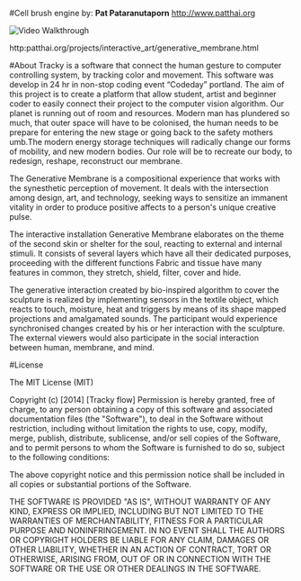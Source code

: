 #Cell brush engine
by: **Pat Pataranutaporn**
http://www.patthai.org


<img src='http://patthai.org/images/FUI/Tracky_flow.gif' title='Video Walkthrough' width='' alt='Video Walkthrough' />



http:patthai.org/projects/interactive_art/generative_membrane.html


#About
Tracky is a software that connect the human gesture to computer controlling system, by tracking color and movement. This software was develop in 24 hr in non-stop coding event “Codeday” portland. The aim of this project is to create a platform that allow student, artist and beginner coder to easily connect their project to the computer vision algorithm.
   Our planet is running out of room and resources. Modern man has plundered so much, that outer space will have to be colonised, the human needs to be prepare for entering the new stage or going back to the safety mothers umb.The modern energy storage techniques will radically change our forms of mobility, and new modern bodies. Our role will be to recreate our body, to redesign, reshape, reconstruct our membrane. 

   The Generative Membrane is a compositional experience that works with the synesthetic perception of movement. It deals with the intersection among design, art, and technology, seeking ways to sensitize an immanent vitality in order to produce positive affects to a person's unique creative pulse.

   The interactive installation Generative Membrane elaborates on the theme of the second skin or shelter for the soul, reacting to external and internal stimuli. It consists of several layers which have all their dedicated purposes, proceeding with the different functions Fabric and tissue have many features in common, they stretch, shield, filter, cover and hide.

   The generative interaction created by bio-inspired algorithm to cover the sculpture is realized by implementing sensors in the textile object, which reacts to touch, moisture, heat and triggers by means of its shape mapped projections and amalgamated sounds. The participant would experience synchronised changes created by his or her interaction with the sculpture. The external viewers would also participate in the social interaction between human, membrane, and mind.


#License

The MIT License (MIT)

Copyright (c) [2014] [Tracky flow]
Permission is hereby granted, free of charge, to any person obtaining a copy
of this software and associated documentation files (the "Software"), to deal
in the Software without restriction, including without limitation the rights
to use, copy, modify, merge, publish, distribute, sublicense, and/or sell
copies of the Software, and to permit persons to whom the Software is
furnished to do so, subject to the following conditions:

The above copyright notice and this permission notice shall be included in all
copies or substantial portions of the Software.

THE SOFTWARE IS PROVIDED "AS IS", WITHOUT WARRANTY OF ANY KIND, EXPRESS OR
IMPLIED, INCLUDING BUT NOT LIMITED TO THE WARRANTIES OF MERCHANTABILITY,
FITNESS FOR A PARTICULAR PURPOSE AND NONINFRINGEMENT. IN NO EVENT SHALL THE
AUTHORS OR COPYRIGHT HOLDERS BE LIABLE FOR ANY CLAIM, DAMAGES OR OTHER
LIABILITY, WHETHER IN AN ACTION OF CONTRACT, TORT OR OTHERWISE, ARISING FROM,
OUT OF OR IN CONNECTION WITH THE SOFTWARE OR THE USE OR OTHER DEALINGS IN THE
SOFTWARE.
